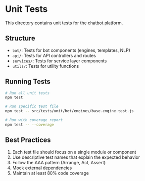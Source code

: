 # Unit Tests

This directory contains unit tests for the chatbot platform.

## Structure

- `bot/`: Tests for bot components (engines, templates, NLP)
- `api/`: Tests for API controllers and routes
- `services/`: Tests for service layer components
- `utils/`: Tests for utility functions

## Running Tests

```bash
# Run all unit tests
npm test

# Run specific test file
npm test -- src/tests/unit/bot/engines/base.engine.test.js

# Run with coverage report
npm test -- --coverage
```

## Best Practices

1. Each test file should focus on a single module or component
2. Use descriptive test names that explain the expected behavior
3. Follow the AAA pattern (Arrange, Act, Assert)
4. Mock external dependencies
5. Maintain at least 80% code coverage
